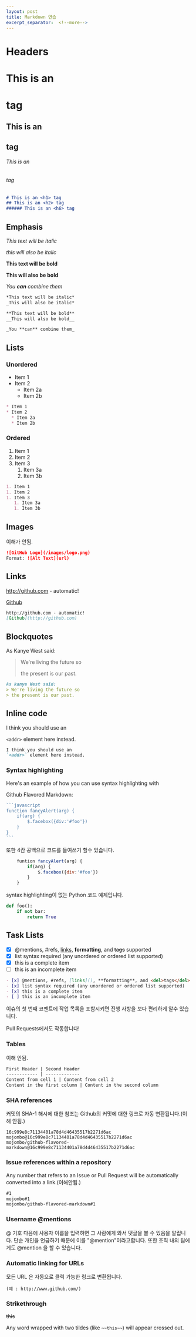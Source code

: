 ```yaml
---
layout: post
title: Markdown 연습
excerpt_separator:  <!--more-->
---
```




# Headers

# This is an <h1> tag

## This is an <h2> tag

###### This is an <h6> tag

```markdown
# This is an <h1> tag
## This is an <h2> tag
###### This is an <h6> tag
```



## Emphasis

*This text will be italic*

_this will also be italic_



**This text will be bold**

__This will also be bold__



_You **can** combine them_

```markdown
*This text will be italic*
_This will also be italic*

**This text will be bold**
__This will also be bold__

_You **can** combine them_
```



## Lists



### Unordered

* Item 1
* Item 2
  * Item 2a
  * Item 2b

```markdown
* Item 1
* Item 2
  * Item 2a
  * Item 2b
```



### Ordered

1. Item 1
2. Item 2
3. Item 3
   1.  Item 3a
   2.  Item 3b

```markdown
1. Item 1
1. Item 2
1. Item 3
   1. Item 3a
   1. Item 3b
```



## Images

이해가 안됨.

```markdown
![GitHub Logo](/images/logo.png)
Format: ![Alt Text](url)
```

## Links

http://github.com - automatic!

[Github](http://github.com)

```markdown
http://github.com - automatic!
[Github](http://github.com)
```

## Blockquotes

As Kanye West said:

>  We're living the future so
>
>  the present is our past.

```markdown
As kanye West said:
> We're living the future so
> the present is our past.
```

## Inline code

I think you should use an

`<addr>` element here instead.

```markdown
I think you should use an
`<addr>` element here instead.
```

### Syntax highlighting

Here's an example of how you can use syntax highlighting with

Github Flavored Markdown:

```javascript
​```javascript
function fancyAlert(arg) {
	if(arg) {
		$.facebox({div:'#foo'})
	}
}
​```
```

또한 4칸 공백으로 코드를 들여쓰기 할수 있습니다.

```javascript
    funtion fancyAlert(arg) {
        if(arg) {
            $.facebox({div:'#foo'})
        }
    }
```

syntax highlighting이 없는 Python 코드 예제입니다.

```python
def foo():
    if not bar:
        return True
```

## Task Lists

- [x] @mentions, #refs, [links](), **formatting**, and <del>tags</del> supported
- [x] list syntax required (any unordered or ordered list supported)
- [x] this is a complete item
- [ ] this is an incomplete item

```markdown
- [x] @mentions, #refs, [links](), **formatting**, and <del>tags</del> supported
- [x] list syntax required (any unordered or ordered list supported)
- [x] this is a complete item
- [ ] this is an incomplete item
```

이슈의 첫 번째 코멘트에 작업 목록을 포함시키면 진행 사항을 보다 편리하게 알수 있습니다.

Pull Requests에서도 작동합니다!

### Tables

이해 안됨.

```markdown
First Header | Second Header
------------ | -------------
Content from cell 1 | Content from cell 2
Content in the first column | Content in the second column
```

### SHA references

커밋의 SHA-1 해시에 대한 참조는 Github의 커밋에 대한 링크로 자동 변환됩니다.(이해 안됨.)

```
16c999e8c71134401a78d4d46435517b2271d6ac
mojombo@16c999e8c71134401a78d4d46435517b2271d6ac
mojombo/github-flavored-markdown@16c999e8c71134401a78d4d46435517b2271d6ac
```



### Issue references within a repository

Any number that refers to an Issue or Pull Request will be automatically converted into a link.(이해안됨.)

```markdown
#1
mojombo#1
mojombo/github-flavored-markdown#1
```

### Username @mentions

 @ 기호 다음에 사용자 이름을 입력하면 그 사람에게 와서 댓글을 볼 수 있음을 알립니다. 단순 개인을 언급하기 때문에 이를 "@mention"이라고합니다. 또한 조직 내의 팀에게도 @mention 을 할 수 있습니다.



### Automatic linking for URLs

모든 URL 은 자동으로 클릭 가능한 링크로 변환됩니다.

```
(예 : http://www.github.com/)
```



### Strikethrough

~~this~~

Any word wrapped with two tildes (like `~~this~~`) will appear crossed out.
